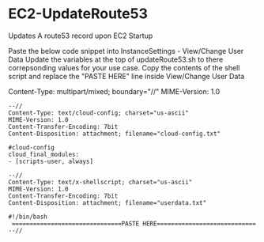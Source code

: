# EC2-UpdateRoute53
Updates A route53 record upon EC2 Startup

Paste the below code snippet into InstanceSettings - View/Change User Data
Update the variables at the top of updateRoute53.sh to there correpsonding values for your use case.
Copy the contents of the shell script and replace the "PASTE HERE" line inside View/Change User Data

Content-Type: multipart/mixed; boundary="//"
MIME-Version: 1.0

```
--//
Content-Type: text/cloud-config; charset="us-ascii"
MIME-Version: 1.0
Content-Transfer-Encoding: 7bit
Content-Disposition: attachment; filename="cloud-config.txt"

#cloud-config
cloud_final_modules:
- [scripts-user, always]

--//
Content-Type: text/x-shellscript; charset="us-ascii"
MIME-Version: 1.0
Content-Transfer-Encoding: 7bit
Content-Disposition: attachment; filename="userdata.txt"

#!/bin/bash
 ===============================PASTE HERE============================
--//
```